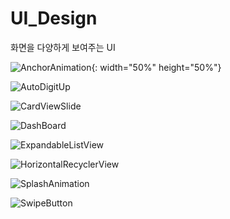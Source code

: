 # UI_Design
화면을 다양하게 보여주는 UI

![AnchorAnimation](https://user-images.githubusercontent.com/35513039/63096082-e2fa2a00-bfa7-11e9-845d-691df0e3107c.gif){: width="50%" height="50%"}

![AutoDigitUp](https://user-images.githubusercontent.com/35513039/63096143-10df6e80-bfa8-11e9-91a0-0197d7d395ea.gif)

![CardViewSlide](https://user-images.githubusercontent.com/35513039/63096146-12a93200-bfa8-11e9-9142-18bf14f168ed.gif)

![DashBoard](https://user-images.githubusercontent.com/35513039/63096264-76335f80-bfa8-11e9-8a91-dc5115bec1ed.gif)

![ExpandableListView](https://user-images.githubusercontent.com/35513039/63096280-84817b80-bfa8-11e9-8a07-02e0cc2b79e3.gif)

![HorizontalRecyclerView](https://user-images.githubusercontent.com/35513039/63096324-a4b13a80-bfa8-11e9-8ab8-522e30755e7a.gif)

![SplashAnimation](https://user-images.githubusercontent.com/35513039/63096377-bdb9eb80-bfa8-11e9-9a2f-784d5bbd1b42.gif)

![SwipeButton](https://user-images.githubusercontent.com/35513039/63096394-c7dbea00-bfa8-11e9-8cae-fced4dbea048.gif)

